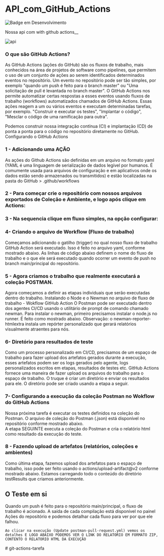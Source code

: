 # API_com_GitHub_Actions 
![Badge em Desenvolvimento](http://img.shields.io/static/v1?label=STATUS&message=%20CONCLUIDO&color=GREEN&style=for-the-badge)

Nossa api com with github actions__

![api](https://user-images.githubusercontent.com/33332202/174480260-f97d8667-463a-4041-862f-0fd2fadbfb95.jpg)

### O que são GitHub Actions?
As GitHub Actions (ações do GitHub) são os fluxos de trabalho, mais conhecidos na área de projetos de software como pipelines, que permitem o uso de um conjunto de ações ao serem identificados determinados eventos  no repositório. Um evento no repositório pode ser tão simples, por exemplo "quando um push é feito para o branch master" ou "Uma solicitação de pull é levantada no branch master". O GitHub Actions nos permite automatizar certas respostas a esses eventos usando fluxos de trabalho (workflows) automatizados chamados de GitHub Actions. Essas ações reagem a um ou vários eventos e executam determinadas tarefas, por exemplo. "Construir e executar os testes", "Implantar o código", "Mesclar o código de uma ramificação para outra".

Podemos construir nossa integração contínua (CI) e implantação (CD) de ponta a ponta para o código no repositório diretamente no GitHub.
Configurando o  GitHub Actions

### 1 - Adicionando uma AÇÃO
As ações do Github Actions são definidas em um arquivo no formato yaml (YAML é uma linguagem de serialização de dados legível por humanos. É comumente usada para arquivos de configuração e em aplicativos onde os dados estão sendo armazenados ou transmitidos) e estão localizadas na pasta do GitHub > .github/workflows
 
### 2 - Para começar crie o repositório com nossos arquivos exportados de Coleção e Ambiente, e logo após clique em Actions: 
 
### 3 - Na sequencia clique em fluxo simples, na opção configurar:
 
### 4- Criando o arquivo de Workflow (Fluxo de trabalho)
Começamos adicionando o gatilho (trigger) no qual nosso fluxo de trabalho GitHub Action será executado. Isso é feito no arquivo yaml, conforme mostrado abaixo. As linhas de código abaixo definem o nome do fluxo de trabalho e o que ele será executado quando ocorrer um evento de push no branch main/principal do repositório.
 
### 5 - Agora criamos o trabalho que realmente executará a coleção POSTMAN.
 
Agora começamos a definir as etapas individuais que serão executadas dentro do trabalho.
Instalando o Node e o Newman no arquivo de fluxo de trabalho - Wokflow GitHub Action 
O Postman pode ser executado dentro dos agentes CI/CD usando o utilitário de prompt de comando chamado newman. Para instalar o newman, primeiro precisamos instalar o node.js no runner. É feito como mostrado abaixo.
Observação: o newman-reporter-htmlextra instala um repórter personalizado que gerará relatórios visualmente atraentes para nós.
 
### 6- Diretório para resultados de teste
Como um processo personalizado em CI/CD, precisamos de um espaço de trabalho para fazer upload dos artefatos gerados durante a execução, esses artefatos podem ser os logs gerados pelo agente, logs personalizados escritos em etapas, resultados de testes etc. GitHub Actions fornece uma maneira de fazer upload os arquivos do trabalho para o espaço de trabalho. O truque é criar um diretório e enviar os resultados para ele. O diretório pode ser criado usando a etapa a seguir.
 

### 7- Configurando a execução da coleção Postman no Wokflow do GitHub Actions
Nossa próxima tarefa é executar os testes definidos na coleção do Postman. O arquivo de coleção do Postman (.json) está disponível no repositório conforme mostrado abaixo.  
A etapa SEGUINTE executa a coleção do Postman e cria o relatório html como resultado da execução do teste.
 
### 8 - Fazendo upload de artefatos (relatórios, coleções e ambientes)
Como última etapa, fazemos upload dos artefatos para o espaço de trabalho, isso pode ser feito usando o actions/upload-artifact@v2 conforme mostrado abaixo. Estamos carregando todo o conteúdo do diretório testResults que criamos anteriormente.
 

## O Teste em si
Quando um push é feito para o repositório main/principal, o fluxo de trabalho é acionado. A saída de cada compilação está disponível no painel Ações do repositório e podemos detalhar cada fluxo para ver por que ele falhou.
 
`Ao clicar na execução (Update postman-pull-request.yml) vemos os detalhes E LOGO ABAIXO PODEMOS VER O LINK DO RELATORIO EM FORMATO ZIP, CONTENTO O RELATORIO HTML DA EXECUÇÃO`
 

 

#   g i t - a c t i o n s - t a r e f a  
 